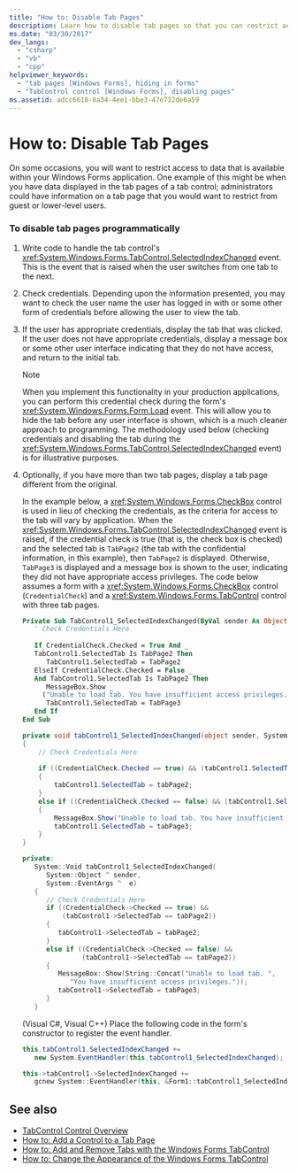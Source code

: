 ```yaml
---
title: "How to: Disable Tab Pages"
description: Learn how to disable tab pages so that you can restrict access to data that is available within your Forms application. 
ms.date: "03/30/2017"
dev_langs: 
  - "csharp"
  - "vb"
  - "cpp"
helpviewer_keywords: 
  - "tab pages [Windows Forms], hiding in forms"
  - "TabControl control [Windows Forms], disabling pages"
ms.assetid: adcc6618-8a34-4ee1-bbe3-47e732de6a59
---
```

# How to: Disable Tab Pages
On some occasions, you will want to restrict access to data that is available within your Windows Forms application. One example of this might be when you have data displayed in the tab pages of a tab control; administrators could have information on a tab page that you would want to restrict from guest or lower-level users.  
  
### To disable tab pages programmatically  
  
1. Write code to handle the tab control's <xref:System.Windows.Forms.TabControl.SelectedIndexChanged> event. This is the event that is raised when the user switches from one tab to the next.  
  
2. Check credentials. Depending upon the information presented, you may want to check the user name the user has logged in with or some other form of credentials before allowing the user to view the tab.  
  
3. If the user has appropriate credentials, display the tab that was clicked. If the user does not have appropriate credentials, display a message box or some other user interface indicating that they do not have access, and return to the initial tab.  
  
    > [!NOTE]
    > When you implement this functionality in your production applications, you can perform this credential check during the form's <xref:System.Windows.Forms.Form.Load> event. This will allow you to hide the tab before any user interface is shown, which is a much cleaner approach to programming. The methodology used below (checking credentials and disabling the tab during the <xref:System.Windows.Forms.TabControl.SelectedIndexChanged> event) is for illustrative purposes.  
  
4. Optionally, if you have more than two tab pages, display a tab page different from the original.  
  
     In the example below, a <xref:System.Windows.Forms.CheckBox> control is used in lieu of checking the credentials, as the criteria for access to the tab will vary by application. When the <xref:System.Windows.Forms.TabControl.SelectedIndexChanged> event is raised, if the credential check is true (that is, the check box is checked) and the selected tab is `TabPage2` (the tab with the confidential information, in this example), then `TabPage2` is displayed. Otherwise, `TabPage3` is displayed and a message box is shown to the user, indicating they did not have appropriate access privileges. The code below assumes a form with a <xref:System.Windows.Forms.CheckBox> control (`CredentialCheck`) and a <xref:System.Windows.Forms.TabControl> control with three tab pages.  
  
    ```vb  
    Private Sub TabControl1_SelectedIndexChanged(ByVal sender As Object, ByVal e As System.EventArgs) Handles TabControl1.SelectedIndexChanged  
       ' Check Credentials Here  
  
       If CredentialCheck.Checked = True And _
       TabControl1.SelectedTab Is TabPage2 Then  
          TabControl1.SelectedTab = TabPage2  
       ElseIf CredentialCheck.Checked = False _
       And TabControl1.SelectedTab Is TabPage2 Then  
          MessageBox.Show _
         ("Unable to load tab. You have insufficient access privileges.")  
          TabControl1.SelectedTab = TabPage3  
       End If  
    End Sub  
    ```  
  
    ```csharp  
    private void tabControl1_SelectedIndexChanged(object sender, System.EventArgs e)  
    {  
        // Check Credentials Here  
  
        if ((CredentialCheck.Checked == true) && (tabControl1.SelectedTab == tabPage2))
        {  
            tabControl1.SelectedTab = tabPage2;  
        }  
        else if ((CredentialCheck.Checked == false) && (tabControl1.SelectedTab == tabPage2))  
        {  
            MessageBox.Show("Unable to load tab. You have insufficient access privileges.");  
            tabControl1.SelectedTab = tabPage3;  
        }  
    }  
    ```  
  
    ```cpp  
    private:  
       System::Void tabControl1_SelectedIndexChanged(  
          System::Object ^ sender,  
          System::EventArgs ^  e)  
       {  
          // Check Credentials Here  
          if ((CredentialCheck->Checked == true) &&  
              (tabControl1->SelectedTab == tabPage2))  
          {  
             tabControl1->SelectedTab = tabPage2;  
          }  
          else if ((CredentialCheck->Checked == false) &&  
                   (tabControl1->SelectedTab == tabPage2))  
          {  
             MessageBox::Show(String::Concat("Unable to load tab. ",  
                "You have insufficient access privileges."));  
             tabControl1->SelectedTab = tabPage3;  
          }  
       }  
    ```  
  
     (Visual C#, Visual C++) Place the following code in the form's constructor to register the event handler.  
  
    ```csharp  
    this.tabControl1.SelectedIndexChanged +=
       new System.EventHandler(this.tabControl1_SelectedIndexChanged);  
    ```  
  
    ```cpp  
    this->tabControl1->SelectedIndexChanged +=  
       gcnew System::EventHandler(this, &Form1::tabControl1_SelectedIndexChanged);  
    ```  
  
## See also

- [TabControl Control Overview](tabcontrol-control-overview-windows-forms.md)
- [How to: Add a Control to a Tab Page](how-to-add-a-control-to-a-tab-page.md)
- [How to: Add and Remove Tabs with the Windows Forms TabControl](how-to-add-and-remove-tabs-with-the-windows-forms-tabcontrol.md)
- [How to: Change the Appearance of the Windows Forms TabControl](how-to-change-the-appearance-of-the-windows-forms-tabcontrol.md)
